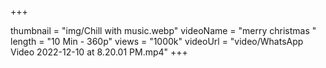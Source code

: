 +++

thumbnail = "img/Chill with music.webp"
videoName = "merry christmas "
length = "10 Min - 360p"
views = "1000k"
videoUrl = "video/WhatsApp Video 2022-12-10 at 8.20.01 PM.mp4"
+++